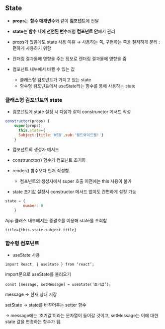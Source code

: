 ## State

- **props**는 **함수 매개변수**와 같이 **컴포넌트**에 전달
- **state**는 **함수 내에 선언된 변수**처럼 **컴포넌트 안**에서 관리
- props가 있음에도 state 사용 이유 → 사용하는 쪽, 구현하는 쪽을 철저하게 분리 : 편하게 사용하기 위함
- 렌더링 결과물에 영향을 주는 정보로 렌더링 결과물에 영향을 줌

- 컴포넌트 내부에서 바뀔 수 있는 값
    - 클래스형 컴포넌트가 가지고 있는 state
    - 함수형 컴포넌트에서 useState라는 함수를 통해 사용하는 state

### 클래스형 컴포넌트의 state

- 컴포넌트에 state 설정 시 다음과 같이 construnctor 메서드 작성

```jsx
constructor(props) {
    super(props);
      this.state={
      Subject:{title:'WEB',sub:'월드와이드웹!'}
    }
```

- 컴포넌트의 생성자 메서드
- construnctor() 함수가 컴포넌트 초기화
- render() 함수보다 먼저 작성함.
    - 컴포넌트의 생성자에서 super 호출 이전에는 this 사용이 불가

- state 초기값 설정시 constructor 메서드 없이도 간편하게 설정 가능

```jsx
state = {
        number: 0
    }
```

App 클래스 내부에서는 중괄호를 이용해 state를 조회함

`title={this.state.subject.title}`

### 함수형 컴포넌트

- useState 사용

`import React, { useState } from ‘react’;`

import문으로 useState를 불러오기

`const [message, setMessage] = useState(’초기값’);`

message → 현재 상태 저장

setState → state를 바꾸어주는 setter 함수 

→ message에는 ‘초기값’이라는 문자열이 들어갈 것이고, setMessage는 이에 대한 state 값을 변경하는 함수가 됨.